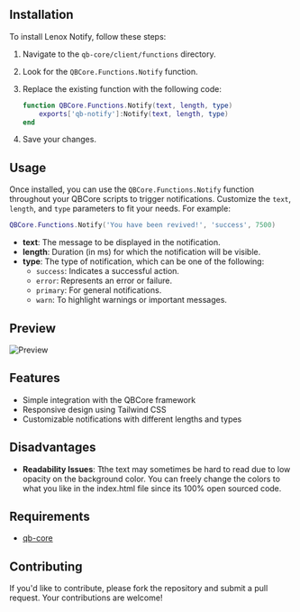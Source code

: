 ## Installation

To install Lenox Notify, follow these steps:

1. Navigate to the `qb-core/client/functions` directory.
2. Look for the `QBCore.Functions.Notify` function.
3. Replace the existing function with the following code:

    ```lua
    function QBCore.Functions.Notify(text, length, type)
        exports['qb-notify']:Notify(text, length, type) 
    end
    ```

4. Save your changes.

## Usage

Once installed, you can use the `QBCore.Functions.Notify` function throughout your QBCore scripts to trigger notifications. Customize the `text`, `length`, and `type` parameters to fit your needs. For example:
```lua
QBCore.Functions.Notify('You have been revived!', 'success', 7500)
```
- **text**: The message to be displayed in the notification.
- **length**: Duration (in ms) for which the notification will be visible.
- **type**: The type of notification, which can be one of the following:
  - `success`: Indicates a successful action.
  - `error`: Represents an error or failure.
  - `primary`: For general notifications.
  - `warn`: To highlight warnings or important messages.

## Preview

![Preview](https://media.discordapp.net/attachments/421702737739120643/1304494534662815794/image.png?ex=672f98b5&is=672e4735&hm=a7d311850f2ecd85441958e18ffc256e1eb775357ee3d765e4df2c1aa48e73bd&=&format=webp&quality=lossless&width=469&height=374)

## Features

- Simple integration with the QBCore framework
- Responsive design using Tailwind CSS
- Customizable notifications with different lengths and types

## Disadvantages

- **Readability Issues**: Tthe text may sometimes be hard to read due to low opacity on the background color. You can freely change the colors to what you like in the index.html file since its 100% open sourced code.

## Requirements

- [qb-core](https://github.com/qbcore-framework/qb-core)

## Contributing

If you'd like to contribute, please fork the repository and submit a pull request. Your contributions are welcome!
